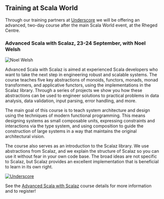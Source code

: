 ## Training at Scala World

Through our training partners at [Underscore](http://underscore.io/) we will be
offering an advanced, two-day course after the main Scala World event, at the
Rheged Centre.

### Advanced Scala with Scalaz, 23-24 September, with Noel Welsh

![Noel Welsh](/images/noelwelsh.png)

Advanced Scala with Scalaz is aimed at experienced Scala developers who want to
take the next step in engineering robust and scalable systems. The course
teaches five key abstractions of monoids, functors, monads, monad transformers,
and applicative functors, using the implementations in the Scalaz library.
Through a series of projects we show you how these abstractions can be used to
engineer solutions to practical problems in data analysis, data validation,
input parsing, error handling, and more.

The main goal of this course is to teach system architecture and design using
the techniques of modern functional programming. This means designing systems
as small composable units, expressing constraints and interactions via the type
system, and using composition to guide the construction of large systems in a
way that maintains the original architectural vision.

The course also serves as an introduction to the Scalaz library. We use
abstractions from Scalaz, and we explain the structure of Scalaz so you can use
it without fear in your own code base. The broad ideas are not specific to
Scalaz, but Scalaz provides an excellent implementation that is beneficial to
learn in its own right.

[![Underscore](/images/underscore_inline.png)](http://underscore.io/)

See the [Advanced Scala with
Scalaz](http://underscore.io/events/2015-09-23-advanced-scala.html) course
details for more information and to register!


